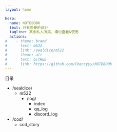 ```yaml
---
layout: home

hero:
  name: NOTEBOOK
  text: 只看需要的部分
  tagline: 其余私人所属，请勿查看&使用
  actions:
#    - theme: brand
#      text: m522
#      link: /sealdice/m522
#    - theme: alt
#      text: GitHub
#      link: https://github.com/Chencyyy/NOTEBOOK
---
```


目录
- /sealdice/
  - m522
    - /log/
      - index
      - qq_log
      - discord_log
- /cod/
  - cod_story